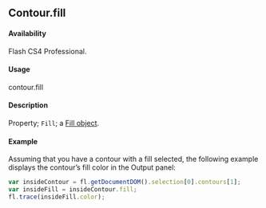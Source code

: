 ## Contour.fill

#### Availability

Flash CS4 Professional.

#### Usage

contour.fill

#### Description

Property; `Fill`; a [Fill object](../Fill_object/Fill_summary.md).

#### Example

Assuming that you have a contour with a fill selected, the following example displays the contour’s fill color in the Output panel:

```javascript
var insideContour = fl.getDocumentDOM().selection[0].contours[1];
var insideFill = insideContour.fill;
fl.trace(insideFill.color);
```
